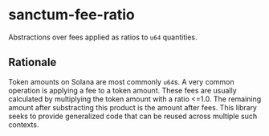 # sanctum-fee-ratio

Abstractions over fees applied as ratios to `u64` quantities.

## Rationale

Token amounts on Solana are most commonly `u64`s. A very common operation is applying a fee to a token amount. These fees are usually calculated by multiplying the token amount with a ratio <=1.0. The remaining amount after substracting this product is the amount after fees. This library seeks to provide generalized code that can be reused across multiple such contexts.
